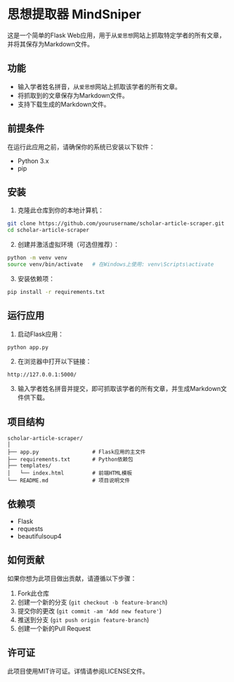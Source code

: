 # 思想提取器 MindSniper

这是一个简单的Flask Web应用，用于从`爱思想`网站上抓取特定学者的所有文章，并将其保存为Markdown文件。

## 功能

- 输入学者姓名拼音，从`爱思想`网站上抓取该学者的所有文章。
- 将抓取到的文章保存为Markdown文件。
- 支持下载生成的Markdown文件。

## 前提条件

在运行此应用之前，请确保你的系统已安装以下软件：

- Python 3.x
- pip

## 安装

1. 克隆此仓库到你的本地计算机：

```bash
git clone https://github.com/yourusername/scholar-article-scraper.git
cd scholar-article-scraper
```

2. 创建并激活虚拟环境（可选但推荐）：

```bash
python -m venv venv
source venv/bin/activate   # 在Windows上使用: venv\Scripts\activate
```

3. 安装依赖项：

```bash
pip install -r requirements.txt
```

## 运行应用

1. 启动Flask应用：

```bash
python app.py
```

2. 在浏览器中打开以下链接：

```
http://127.0.0.1:5000/
```

3. 输入学者姓名拼音并提交，即可抓取该学者的所有文章，并生成Markdown文件供下载。

## 项目结构

```plaintext
scholar-article-scraper/
│
├── app.py                 # Flask应用的主文件
├── requirements.txt       # Python依赖包
├── templates/
│   └── index.html         # 前端HTML模板
└── README.md              # 项目说明文件
```

## 依赖项

- Flask
- requests
- beautifulsoup4

## 如何贡献

如果你想为此项目做出贡献，请遵循以下步骤：

1. Fork此仓库
2. 创建一个新的分支 (`git checkout -b feature-branch`)
3. 提交你的更改 (`git commit -am 'Add new feature'`)
4. 推送到分支 (`git push origin feature-branch`)
5. 创建一个新的Pull Request

## 许可证

此项目使用MIT许可证。详情请参阅LICENSE文件。


